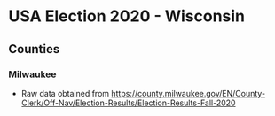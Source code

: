 # USA Election 2020 - Wisconsin

## Counties
### Milwaukee
* Raw data obtained from https://county.milwaukee.gov/EN/County-Clerk/Off-Nav/Election-Results/Election-Results-Fall-2020
